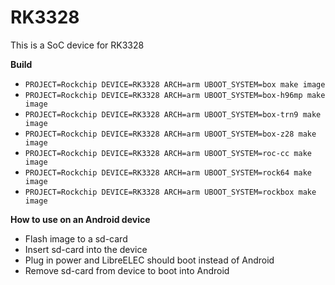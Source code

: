 # RK3328

This is a SoC device for RK3328

**Build**

* `PROJECT=Rockchip DEVICE=RK3328 ARCH=arm UBOOT_SYSTEM=box make image`
* `PROJECT=Rockchip DEVICE=RK3328 ARCH=arm UBOOT_SYSTEM=box-h96mp make image`
* `PROJECT=Rockchip DEVICE=RK3328 ARCH=arm UBOOT_SYSTEM=box-trn9 make image`
* `PROJECT=Rockchip DEVICE=RK3328 ARCH=arm UBOOT_SYSTEM=box-z28 make image`
* `PROJECT=Rockchip DEVICE=RK3328 ARCH=arm UBOOT_SYSTEM=roc-cc make image`
* `PROJECT=Rockchip DEVICE=RK3328 ARCH=arm UBOOT_SYSTEM=rock64 make image`
* `PROJECT=Rockchip DEVICE=RK3328 ARCH=arm UBOOT_SYSTEM=rockbox make image`

**How to use on an Android device**
- Flash image to a sd-card
- Insert sd-card into the device
- Plug in power and LibreELEC should boot instead of Android
- Remove sd-card from device to boot into Android
